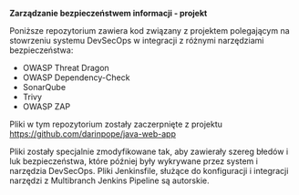 **Zarządzanie bezpieczeństwem informacji - projekt**

Poniższe repozytorium zawiera kod związany z projektem polegającym na stowrzeniu systemu DevSecOps w integracji z różnymi narzędziami bezpieczeństwa:
- OWASP Threat Dragon
- OWASP Dependency-Check
- SonarQube
- Trivy
- OWASP ZAP

Pliki w tym repozytorium zostały zaczerpnięte z projektu https://github.com/darinpope/java-web-app

Pliki zostały specjalnie zmodyfikowane tak, aby zawierały szereg błedów i luk bezpieczeństwa, które później były wykrywane przez system i narzędzia DevSecOps. Pliki Jenkinsfile, służące do konfiguracji i integracji narzędzi z Multibranch Jenkins Pipeline są autorskie.
